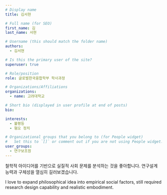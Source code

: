 ```yaml
---
# Display name
title: 김서현

# Full name (for SEO)
first_name: 김
last_name: 서현

# Username (this should match the folder name)
authors:
  - 김서현

# Is this the primary user of the site?
superuser: true

# Role/position
role: 글로벌한국융합학부 학사과정

# Organizations/Affiliations
organizations:
  - name: 고려대학교

# Short bio (displayed in user profile at end of posts)
bio:

interests:
  - 불평등
  - 혐오 정치

# Organizational groups that you belong to (for People widget)
#   Set this to `[]` or comment out if you are not using People widget.
user_groups:
  - 연구보조원
---
```

철학적 아이디어를 기반으로 실질적 사회 문제를 분석하는 것을 좋아합니다. 연구설계 능력과 구체성을 열심히 길러보겠습니다.

I love to expand philosophical idea into empirical social factors, still required research design capability and realistic embodiment.